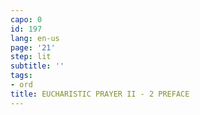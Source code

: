```yaml
---
capo: 0
id: 197
lang: en-us
page: '21'
step: lit
subtitle: ''
tags:
- ord
title: EUCHARISTIC PRAYER II - 2 PREFACE
---
```

